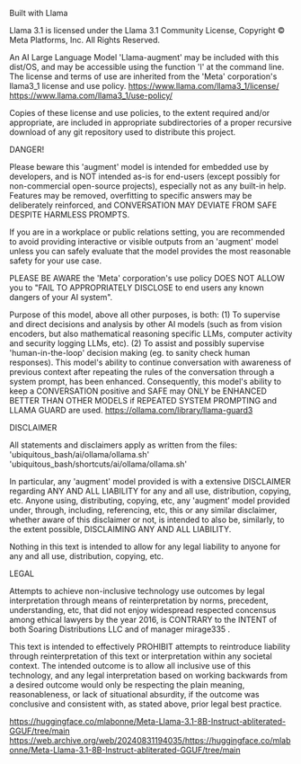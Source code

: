 
Built with Llama

Llama 3.1 is licensed under the Llama 3.1 Community License, Copyright © Meta Platforms, Inc. All Rights Reserved.

An AI Large Language Model 'Llama-augment' may be included with this dist/OS, and may be accessible using the function 'l' at the command line. The license and terms of use are inherited from the 'Meta' corporation's llama3_1 license and use policy.
https://www.llama.com/llama3_1/license/
https://www.llama.com/llama3_1/use-policy/

Copies of these license and use policies, to the extent required and/or appropriate, are included in appropriate subdirectories of a proper recursive download of any git repository used to distribute this project.


DANGER!

Please beware this 'augment' model is intended for embedded use by developers, and is NOT intended as-is for end-users (except possibly for non-commercial open-source projects), especially not as any built-in help. Features may be removed, overfitting to specific answers may be deliberately reinforced, and CONVERSATION MAY DEVIATE FROM SAFE DESPITE HARMLESS PROMPTS.

If you are in a workplace or public relations setting, you are recommended to avoid providing interactive or visible outputs from an 'augment' model unless you can safely evaluate that the model provides the most reasonable safety for your use case.

PLEASE BE AWARE the 'Meta' corporation's use policy DOES NOT ALLOW you to "FAIL TO APPROPRIATELY DISCLOSE to end users any known dangers of your AI system".

Purpose of this model, above all other purposes, is both:
(1) To supervise and direct decisions and analysis by other AI models (such as from vision encoders, but also mathematical reasoning specific LLMs, computer activity and security logging LLMs, etc).
(2) To assist and possibly supervise 'human-in-the-loop' decision making (eg. to sanity check human responses).
This model's ability to continue conversation with awareness of previous context after repeating the rules of the conversation through a system prompt, has been enhanced. Consequently, this model's ability to keep a CONVERSATION positive and SAFE may ONLY be ENHANCED BETTER THAN OTHER MODELS if REPEATED SYSTEM PROMPTING and LLAMA GUARD are used.
https://ollama.com/library/llama-guard3


DISCLAIMER

All statements and disclaimers apply as written from the files: 'ubiquitous_bash/ai/ollama/ollama.sh'
'ubiquitous_bash/shortcuts/ai/ollama/ollama.sh'

In particular, any 'augment' model provided is with a extensive DISCLAIMER regarding ANY AND ALL LIABILITY for any and all use, distribution, copying, etc. Anyone using, distributing, copying, etc, any 'augment' model provided under, through, including, referencing, etc, this or any similar disclaimer, whether aware of this disclaimer or not, is intended to also be, similarly, to the extent possible, DISCLAIMING ANY AND ALL LIABILITY.

Nothing in this text is intended to allow for any legal liability to anyone for any and all use, distribution, copying, etc.



LEGAL

Attempts to achieve non-inclusive technology use outcomes by legal interpretation through means of reinterpretation by norms, precedent, understanding, etc, that did not enjoy widespread respected concensus among ethical lawyers by the year 2016, is CONTRARY to the INTENT of both Soaring Distributions LLC and of manager mirage335 .

This text is intended to effectively PROHIBIT attempts to reintroduce liability through reinterpretation of this text or interpretation within any societal context. The intended outcome is to allow all inclusive use of this technology, and any legal interpretation based on working backwards from a desired outcome would only be respecting the plain meaning, reasonableness, or lack of situational absurdity, if the outcome was conclusive and consistent with, as stated above, prior legal best practice.



https://huggingface.co/mlabonne/Meta-Llama-3.1-8B-Instruct-abliterated-GGUF/tree/main
https://web.archive.org/web/20240831194035/https://huggingface.co/mlabonne/Meta-Llama-3.1-8B-Instruct-abliterated-GGUF/tree/main

